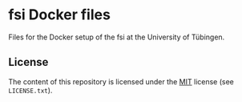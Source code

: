 # fsi Docker files

Files for the Docker setup of the fsi at the University of Tübingen.

## License

The content of this repository is licensed under the
[MIT](https://spdx.org/licenses/MIT.html) license (see `LICENSE.txt`).
